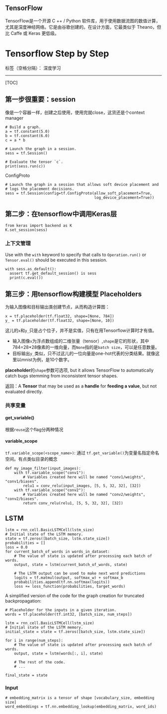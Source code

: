 ## TensorFlow

TensorFlow是一个开源 C ++ / Python 软件库，用于使用数据流图的数值计算，尤其是深度神经网络。它是由谷歌创建的。在设计方面，它最类似于 Theano，但比  Caffe 或 Keras 更低级。

# Tensorflow Step by Step

标签（空格分隔）： 深度学习

---
[TOC]

## 第一步很重要：session

像是一个容器一样，创建之后使用，使用完就close，这货还是个context manager

```
# Build a graph.
a = tf.constant(5.0)
b = tf.constant(6.0)
c = a * b

# Launch the graph in a session.
sess = tf.Session()

# Evaluate the tensor `c`.
print(sess.run(c))
```

ConfigProto

```
# Launch the graph in a session that allows soft device placement and
# logs the placement decisions.
sess = tf.Session(config=tf.ConfigProto(allow_soft_placement=True,
                                        log_device_placement=True))
```

## 第二步：在tensorflow中调用Keras层

```
from keras import backend as K
K.set_session(sess)
```

### 上下文管理

Use with the `with` keyword to specify that calls to `Operation.run()` or `Tensor.eval()` should be executed in this session.

```
with sess.as_default():
  assert tf.get_default_session() is sess
  print(c.eval())
```
## 第三步：用tensorflow构建模型 **Placeholders**


为输入图像和目标输出类创建节点，从而构造计算图：
```
x = tf.placeholder(tf.float32, shape=[None, 784])
y_ = tf.placeholder(tf.float32, shape=[None, 10])
```

这儿的`x`和`y_`只是占个位子，并不是实值，只有在用Tensorflow计算时才有值。

- 输入图像`x`为浮点数组成的二维张量（tensor）,`shape`是它的形状，其中784=28*28像素的一维向量，而`None`指的是`batch size`，可以是任意数量。 
- 目标输出`y_`类似，只不过这儿的一位向量是one-hot代表的分类结果。就像这里以mnist为例，是10个数字。

**placeholder**的`shape`参数可选项, but it allows TensorFlow to automatically catch bugs stemming from inconsistent tensor shapes.

返回：A **Tensor** that may be used as a **handle** for **feeding a value**, but not evaluated directly.

### 共享变量

#### get_variable()

根据`reuse`这个flag分两种情况

#### variable_scope

`tf.variable_scope(<scope_name>)`: 通过 `tf.get_variable()`为变量名指定命名空间。有点类似目录的概念

```
def my_image_filter(input_images):
    with tf.variable_scope("conv1"):
        # Variables created here will be named "conv1/weights", "conv1/biases".
        relu1 = conv_relu(input_images, [5, 5, 32, 32], [32])
    with tf.variable_scope("conv2"):
        # Variables created here will be named "conv2/weights", "conv2/biases".
        return conv_relu(relu1, [5, 5, 32, 32], [32])
```

## LSTM

```
lstm = rnn_cell.BasicLSTMCell(lstm_size)
# Initial state of the LSTM memory.
state = tf.zeros([batch_size, lstm.state_size])
probabilities = []
loss = 0.0
for current_batch_of_words in words_in_dataset:
    # The value of state is updated after processing each batch of words.
    output, state = lstm(current_batch_of_words, state)

    # The LSTM output can be used to make next word predictions
    logits = tf.matmul(output, softmax_w) + softmax_b
    probabilities.append(tf.nn.softmax(logits))
    loss += loss_function(probabilities, target_words)
```

A simplified version of the code for the graph creation for truncated backpropagation:
```
# Placeholder for the inputs in a given iteration.
words = tf.placeholder(tf.int32, [batch_size, num_steps])

lstm = rnn_cell.BasicLSTMCell(lstm_size)
# Initial state of the LSTM memory.
initial_state = state = tf.zeros([batch_size, lstm.state_size])

for i in range(num_steps):
    # The value of state is updated after processing each batch of words.
    output, state = lstm(words[:, i], state)

    # The rest of the code.
    # ...

final_state = state
```

### Input

```
# embedding_matrix is a tensor of shape [vocabulary_size, embedding size]
word_embeddings = tf.nn.embedding_lookup(embedding_matrix, word_ids)
```